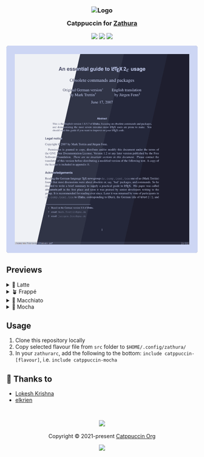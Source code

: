 <h3 align="center">
	<img src="https://raw.githubusercontent.com/catppuccin/catppuccin/main/assets/logos/exports/1544x1544_circle.png" width="100" alt="Logo"/><br/>
	<img src="https://raw.githubusercontent.com/catppuccin/catppuccin/main/assets/misc/transparent.png" height="30" width="0px"/>
	Catppuccin for <a href="https://pwmt.org/projects/zathura/">Zathura</a>
	<img src="https://raw.githubusercontent.com/catppuccin/catppuccin/main/assets/misc/transparent.png" height="30" width="0px"/>
</h3>

<p align="center">
    <a href="https://github.com/catppuccin/zathura/stargazers"><img src="https://img.shields.io/github/stars/catppuccin/zathura?colorA=363a4f&colorB=b7bdf8&style=for-the-badge"></a>
    <a href="https://github.com/catppuccin/zathura/issues"><img src="https://img.shields.io/github/issues/catppuccin/zathura?colorA=363a4f&colorB=f5a97f&style=for-the-badge"></a>
    <a href="https://github.com/catppuccin/zathura/contributors"><img src="https://img.shields.io/github/contributors/catppuccin/zathura?colorA=363a4f&colorB=a6da95&style=for-the-badge"></a>
</p>

<p align="center">
  <img src="https://raw.githubusercontent.com/catppuccin/zathura/main/assets/zathura.png"/>
</p>

## Previews

<details>
<summary>🌻 Latte</summary>
  <img src="https://raw.githubusercontent.com/catppuccin/zathura/main/assets/zathura-latte.png"/>
</details>
<details>
<summary>🪴 Frappé</summary>
  <img src="https://raw.githubusercontent.com/catppuccin/zathura/main/assets/zathura-frappe.png"/>
</details>
<details>
<summary>🌺 Macchiato</summary>
  <img src="https://raw.githubusercontent.com/catppuccin/zathura/main/assets/zathura-macchiato.png"/>
</details>
<details>
<summary>🌿 Mocha</summary>
  <img src="https://raw.githubusercontent.com/catppuccin/zathura/main/assets/zathura-mocha.png"/>
</details>

## Usage

1. Clone this repository locally
2. Copy selected flavour file from `src` folder to `$HOME/.config/zathura/`
3. In your `zathurarc`, add the following to the bottom: `include catppuccin-[flavour]`, i.e. `include catppuccin-mocha`

## 💝 Thanks to

- [Lokesh Krishna](https://github.com/lokesh-krishna)
- [elkrien](https://github.com/elkrien)

&nbsp;

<p align="center"><img src="https://raw.githubusercontent.com/catppuccin/catppuccin/main/assets/footers/gray0_ctp_on_line.svg?sanitize=true" /></p>
<p align="center">Copyright &copy; 2021-present <a href="https://github.com/catppuccin" target="_blank">Catppuccin Org</a>
<p align="center"><a href="https://github.com/catppuccin/catppuccin/blob/main/LICENSE"><img src="https://img.shields.io/static/v1.svg?style=for-the-badge&label=License&message=MIT&logoColor=d9e0ee&colorA=363a4f&colorB=b7bdf8"/></a></p>

